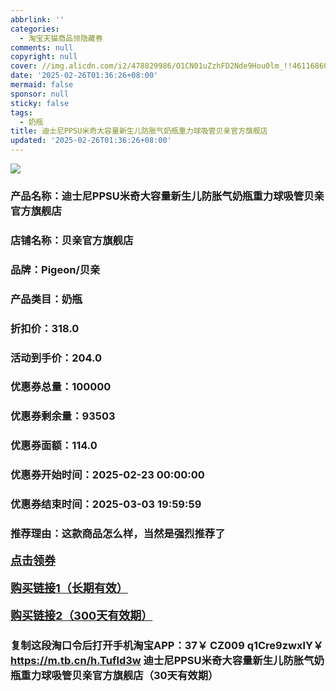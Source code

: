 ```yaml
---
abbrlink: ''
categories:
  - 淘宝天猫商品领隐藏券
comments: null
copyright: null
cover: //img.alicdn.com/i2/478829986/O1CN01uZzhFD2Nde9Hou0lm_!!4611686018427387298-0-item_pic.jpg
date: '2025-02-26T01:36:26+08:00'
mermaid: false
sponsor: null
sticky: false
tags:
  - 奶瓶
title: 迪士尼PPSU米奇大容量新生儿防胀气奶瓶重力球吸管贝亲官方旗舰店
updated: '2025-02-26T01:36:26+08:00'
--- 
```


![](//img.alicdn.com/i2/478829986/O1CN01uZzhFD2Nde9Hou0lm_!!4611686018427387298-0-item_pic.jpg)

### 产品名称：迪士尼PPSU米奇大容量新生儿防胀气奶瓶重力球吸管贝亲官方旗舰店
### 店铺名称：贝亲官方旗舰店
### 品牌：Pigeon/贝亲
### 产品类目：奶瓶
### 折扣价：318.0
### 活动到手价：204.0
### 优惠券总量：100000
### 优惠券剩余量：93503
### 优惠券面额：114.0
### 优惠券开始时间：2025-02-23 00:00:00	
### 优惠券结束时间：2025-03-03 19:59:59	
### 推荐理由：这款商品怎么样，当然是强烈推荐了

<p style="font-size: 18px; font-weight: bold;">
  <a href="这款商品太牛了！销售太火爆以至于没有设置" target="_blank">点击领券</a>
</p>
<p style="font-size: 18px; font-weight: bold;">
  <a href="https://s.click.taobao.com/t?e=m%3D2%26s%3DfFURtgEPIAdw4vFB6t2Z2ueEDrYVVa64K7Vc7tFgwiHjf2vlNIV67uW8xal2bDKcJYccVKkURIj3ID%2FV1RqsF4wnCJeELi4I%2FIEn%2BS1IjHAB0ghlTd7WlZVm%2FOAUUFw71qrpxiwMoCNxc1AtbZGVS6sZbDknleHOXjPrjBIYfrWMHuv7RoNv0Q0jFsbsQ7KWFcxC6AHWXOjoPLhnCb5K%2BC1LiucCcC%2F4cH%2BwZIvAU6HMdpwjCIf7SNTsusaPNKztozvQCWI2PAlyfsBFZDqhxXSFvSTZM%2B%2F4A13NwUW6D5v4XRw5f3su7pT1u1zAz93SMzXmCitDxQQ%3D" target="_blank">购买链接1（长期有效）</a>
</p>
<p style="font-size: 18px; font-weight: bold;">
  <a href="https://s.click.taobao.com/1Y8IRYs" target="_blank">购买链接2（300天有效期）</a>
</p>

### 复制这段淘口令后打开手机淘宝APP：37￥ CZ009 q1Cre9zwxlY￥ https://m.tb.cn/h.Tufld3w  迪士尼PPSU米奇大容量新生儿防胀气奶瓶重力球吸管贝亲官方旗舰店（30天有效期）
